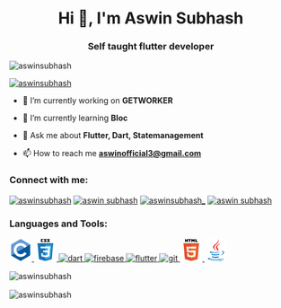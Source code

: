 <h1 align="center">Hi 👋, I'm Aswin Subhash</h1>
<h3 align="center">Self taught flutter developer</h3>

<p align="left"> <img src="https://komarev.com/ghpvc/?username=aswinsubhash&label=Profile%20views&color=0e75b6&style=flat" alt="aswinsubhash" /> </p>

<p align="left"> <a href="https://github.com/ryo-ma/github-profile-trophy"><img src="https://github-profile-trophy.vercel.app/?username=aswinsubhash" alt="aswinsubhash" /></a> </p>

- 🔭 I’m currently working on **GETWORKER**

- 🌱 I’m currently learning **Bloc**

- 💬 Ask me about **Flutter, Dart, Statemanagement**

- 📫 How to reach me **aswinofficial3@gmail.com**

<h3 align="left">Connect with me:</h3>
<p align="left">
<a href="https://twitter.com/aswin3subhash" target="blank"><img align="center" src="https://raw.githubusercontent.com/rahuldkjain/github-profile-readme-generator/master/src/images/icons/Social/twitter.svg" alt="aswinsubhash" height="30" width="40" /></a>
<a href="https://www.linkedin.com/in/aswin-subhash-flutter-developer/" target="blank"><img align="center" src="https://raw.githubusercontent.com/rahuldkjain/github-profile-readme-generator/master/src/images/icons/Social/linked-in-alt.svg" alt="aswin subhash" height="30" width="40" /></a>
<a href="https://instagram.com/aswinsubhash_" target="blank"><img align="center" src="https://raw.githubusercontent.com/rahuldkjain/github-profile-readme-generator/master/src/images/icons/Social/instagram.svg" alt="aswinsubhash_" height="30" width="40" /></a>
<a href="https://www.youtube.com/channel/UCh5DJpojL7oLyz51gE8IevA" target="blank"><img align="center" src="https://raw.githubusercontent.com/rahuldkjain/github-profile-readme-generator/master/src/images/icons/Social/youtube.svg" alt="aswin subhash" height="30" width="40" /></a>
</p>

<h3 align="left">Languages and Tools:</h3>
<p align="left"> <a href="https://www.cprogramming.com/" target="_blank" rel="noreferrer"> <img src="https://raw.githubusercontent.com/devicons/devicon/master/icons/c/c-original.svg" alt="c" width="40" height="40"/> </a> <a href="https://www.w3schools.com/css/" target="_blank" rel="noreferrer"> <img src="https://raw.githubusercontent.com/devicons/devicon/master/icons/css3/css3-original-wordmark.svg" alt="css3" width="40" height="40"/> </a> <a href="https://dart.dev" target="_blank" rel="noreferrer"> <img src="https://www.vectorlogo.zone/logos/dartlang/dartlang-icon.svg" alt="dart" width="40" height="40"/> </a> <a href="https://firebase.google.com/" target="_blank" rel="noreferrer"> <img src="https://www.vectorlogo.zone/logos/firebase/firebase-icon.svg" alt="firebase" width="40" height="40"/> </a> <a href="https://flutter.dev" target="_blank" rel="noreferrer"> <img src="https://www.vectorlogo.zone/logos/flutterio/flutterio-icon.svg" alt="flutter" width="40" height="40"/> </a> <a href="https://git-scm.com/" target="_blank" rel="noreferrer"> <img src="https://www.vectorlogo.zone/logos/git-scm/git-scm-icon.svg" alt="git" width="40" height="40"/> </a> <a href="https://www.w3.org/html/" target="_blank" rel="noreferrer"> <img src="https://raw.githubusercontent.com/devicons/devicon/master/icons/html5/html5-original-wordmark.svg" alt="html5" width="40" height="40"/> </a> <a href="https://www.java.com" target="_blank" rel="noreferrer"> <img src="https://raw.githubusercontent.com/devicons/devicon/master/icons/java/java-original.svg" alt="java" width="40" height="40"/> </a> </p>

<p><img align="center" src="https://github-readme-stats.vercel.app/api/top-langs?username=aswinsubhash&show_icons=true&locale=en&layout=compact" alt="aswinsubhash" /></p>

<p><img align="center" src="https://github-readme-streak-stats.herokuapp.com/?user=aswinsubhash&" alt="aswinsubhash" /></p>
